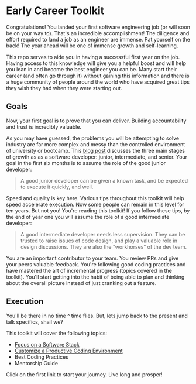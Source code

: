 Early Career Toolkit
=======

Congratulations! You landed your first software engineering job (or will soon be on your way to).
That's an incredible accomplishment! The diligence and effort required to land a job as an engineer are immense.
Pat yourself on the back! The year ahead will be one of immense growth and self-learning.

This repo serves to aide you in having a successful first year on the job.
Having access to this knowledge will give you a helpful boost and will help you lean in and become the best engineer you can be.
Many start their career (and often go through it) without gaining this information and there is a huge community of people around the
world who have acquired great tips they wish they had when they were starting out.

Goals
-----
Now, your first goal is to prove that you can deliver.
Building accountability and trust is incredibly valuable.

As you may have guessed, the problems you will be attempting to solve industry are far more complex and messy than the controlled environment of university or bootcamp.
This [blog post](http://mattbriggs.net/blog/2015/06/01/the-role-of-a-senior-developer/) discusses the three main stages of growth as as a software developer: junior, intermediate, and senior.
Your goal in the first six months is to assume the role of the good junior developer:

> A good junior developer can be given a known task, and be expected to execute it quickly, and well.

Speed and quality is key here. Various tips throughout this toolkit will help speed accelerate execution.
Now some people can remain in this level for ten years. But not you! You're reading this toolkit!
If you follow these tips, by the end of year one you will assume the role of a good intermediate developer:

> A good intermediate developer needs less supervision. They can be trusted to raise issues of code design, and play a valuable role in design discussions. They are also the “workhorses” of the dev team.

You are an important contributor to your team. You review PRs and give your peers valuable feedback.
You're following good coding practices and have mastered the art of incremental progress (topics covered in the toolkit).
You'll start getting into the habit of being able to plan and thinking about the overall picture instead of just cranking out a feature.

Execution
----
You'll be there in no time ^ time flies. But, lets jump back to the present and talk specifics, shall we?

This toolkit will cover the following topics:

 - [Focus on a Software Stack](content/stack_focus)
 - [Customize a Productive Coding Environment](content/customize_your_environment)
 - Best Coding Practices
 - Mentorship Guide

Click on the first link to start your journey. Live long and prosper!
